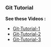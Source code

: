 ### Git Tutorial

**See these Videos :**

* [Git-Tutorial-1](https://www.aparat.com/v/gE027)
* [Git-Tutorial-2](https://www.aparat.com/v/yNh5p)
* [Git-Tutorial-3](https://www.aparat.com/v/IpTvn)
